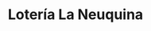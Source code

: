 ---
title: "Lotería La Neuquina"
url: /neuquen/loteria-la-neuquina-bernardino-rivadavia/
shop: lotería
---